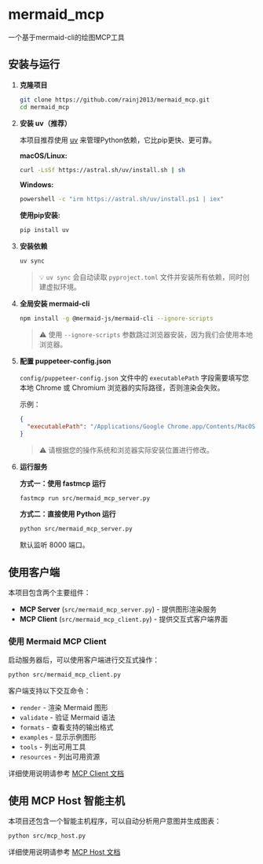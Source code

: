 # mermaid_mcp
一个基于mermaid-cli的绘图MCP工具

## 安装与运行

1. **克隆项目**
   ```bash
   git clone https://github.com/rainj2013/mermaid_mcp.git
   cd mermaid_mcp
   ```

2. **安装 uv（推荐）**
   
   本项目推荐使用 [uv](https://github.com/astral-sh/uv) 来管理Python依赖，它比pip更快、更可靠。
   
   **macOS/Linux:**
   ```bash
   curl -LsSf https://astral.sh/uv/install.sh | sh
   ```
   
   **Windows:**
   ```bash
   powershell -c "irm https://astral.sh/uv/install.ps1 | iex"
   ```
   
   **使用pip安装:**
   ```bash
   pip install uv
   ```

3. **安装依赖**
   ```bash
   uv sync
   ```
   
   > 💡 `uv sync` 会自动读取 `pyproject.toml` 文件并安装所有依赖，同时创建虚拟环境。

4. **全局安装 mermaid-cli**
   ```bash
   npm install -g @mermaid-js/mermaid-cli --ignore-scripts
   ```
   
   > ⚠️ 使用 `--ignore-scripts` 参数跳过浏览器安装，因为我们会使用本地浏览器。

5. **配置 puppeteer-config.json**
   
   `config/puppeteer-config.json` 文件中的 `executablePath` 字段需要填写您本地 Chrome 或 Chromium 浏览器的实际路径，否则渲染会失败。
   
   示例：
   ```json
   {
     "executablePath": "/Applications/Google Chrome.app/Contents/MacOS/Google Chrome"
   }
   ```
   
   > ⚠️ 请根据您的操作系统和浏览器实际安装位置进行修改。

6. **运行服务**

   **方式一：使用 fastmcp 运行**
   ```bash
   fastmcp run src/mermaid_mcp_server.py
   ```

   **方式二：直接使用 Python 运行**
   ```bash
   python src/mermaid_mcp_server.py
   ```
   
   默认监听 8000 端口。

## 使用客户端

本项目包含两个主要组件：

- **MCP Server** (`src/mermaid_mcp_server.py`) - 提供图形渲染服务
- **MCP Client** (`src/mermaid_mcp_client.py`) - 提供交互式客户端界面

### 使用 Mermaid MCP Client

启动服务器后，可以使用客户端进行交互式操作：

```bash
python src/mermaid_mcp_client.py
```

客户端支持以下交互命令：
- `render` - 渲染 Mermaid 图形
- `validate` - 验证 Mermaid 语法
- `formats` - 查看支持的输出格式
- `examples` - 显示示例图形
- `tools` - 列出可用工具
- `resources` - 列出可用资源

详细使用说明请参考 [MCP Client 文档](MCP_CLIENT_README.md)

## 使用 MCP Host 智能主机

本项目还包含一个智能主机程序，可以自动分析用户意图并生成图表：

```bash
python src/mcp_host.py
```

详细使用说明请参考 [MCP Host 文档](MCP_HOST_README.md)
